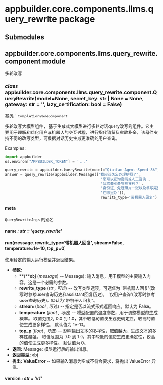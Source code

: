 # appbuilder.core.components.llms.query_rewrite package

## Submodules

## appbuilder.core.components.llms.query_rewrite.component module

多轮改写

### *class* appbuilder.core.components.llms.query_rewrite.component.QueryRewrite(model=None, secret_key: str | None = None, gateway: str = '', lazy_certification: bool = False)

基类：`CompletionBaseComponent`

多轮改写大模型组件， 基于生成式大模型进行多轮对话query改写的组件。它主要用于理解和优化用户与机器人的交互过程，进行指代消解及省略补全。该组件支持不同的改写类型，可根据对话历史生成更准确的用户查询。

Examples:

```python
import appbuilder
os.environ["APPBUILDER_TOKEN"] = '...'

query_rewrite = appbuilder.QueryRewrite(model="Qianfan-Agent-Speed-8k")
answer = query_rewrite(appbuilder.Message(['我应该怎么办理护照？',
                                            '您可以查询官网或人工咨询',
                                            '我需要准备哪些材料？',
                                            '身份证、免冠照片一张以及填写完整的《中国公民因私出国（境）申请表》',
                                            '在哪里办']),
                                            rewrite_type="带机器人回复")
```

#### meta

`QueryRewriteArgs` 的别名

#### name *: str* *= 'query_rewrite'*

#### run(message, rewrite_type='带机器人回复', stream=False, temperature=1e-10, top_p=0)

使用给定的输入运行模型并返回结果。

* **参数:**
  * **(****obj** (*message*) -- Message): 输入消息，用于模型的主要输入内容。这是一个必需的参数。
  * **rewrite_type** (*str* *,*  *可选*) -- 改写类型选项，可选值为 '带机器人回复'(改写时参考user查询历史和assistant回复历史)，
    '仅用户查询'(改写时参考user查询历史)。默认为"带机器人回复"。
  * **stream** (*bool* *,*  *可选*) -- 指定是否以流式形式返回响应。默认为 False。
  * **temperature** (*float* *,*  *可选*) -- 模型配置的温度参数，用于调整模型的生成概率。
    取值范围为 0.0 到 1.0，其中较低的值使生成更确定性，较高的值使生成更多样性。
    默认值为 1e-10。
  * **top_p** (*float* *,*  *可选*) -- 影响输出文本的多样性，取值越大，生成文本的多样性越强。
    取值范围为 0.0 到 1.0，其中较低的值使生成更确定性，较高的值使生成更多样性。
    默认值为 0。
* **返回:**
  Message: 模型运行后的输出消息。
* **返回类型:**
  obj
* **抛出:**
  **ValueError** -- 如果输入消息为空或不符合要求，将抛出 ValueError 异常。

#### version *: str* *= 'v1'*
